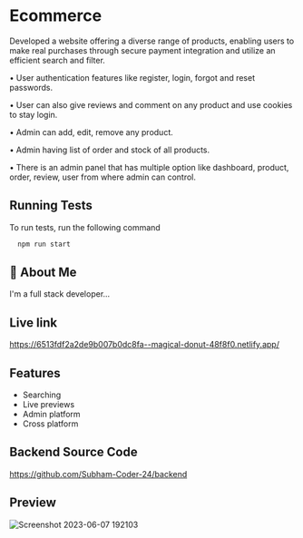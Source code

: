 
# Ecommerce

Developed a website offering a diverse range of products, enabling users to make real purchases through secure payment integration and utilize an efficient search and filter.

• User authentication features like register, login, forgot and reset passwords.

• User can also give reviews and comment on any product and use cookies to stay login.

• Admin can add, edit, remove any product.

• Admin having list of order and stock of all products.

• There is an admin panel that has multiple option like dashboard, product, order, review, user from where admin can control.



## Running Tests

To run tests, run the following command

```bash
  npm run start
```


## 🚀 About Me
I'm a full stack developer...


## Live link

https://6513fdf2a2de9b007b0dc8fa--magical-donut-48f8f0.netlify.app/


## Features

- Searching
- Live previews
- Admin platform
- Cross platform


## Backend Source Code
https://github.com/Subham-Coder-24/backend


## Preview
![Screenshot 2023-06-07 192103](https://github.com/Subham-Coder-24/Frontend-Mern-Stack-Ecommerce/assets/85586258/9d1bd66a-8074-46d3-aef5-ed2c4466c973)

